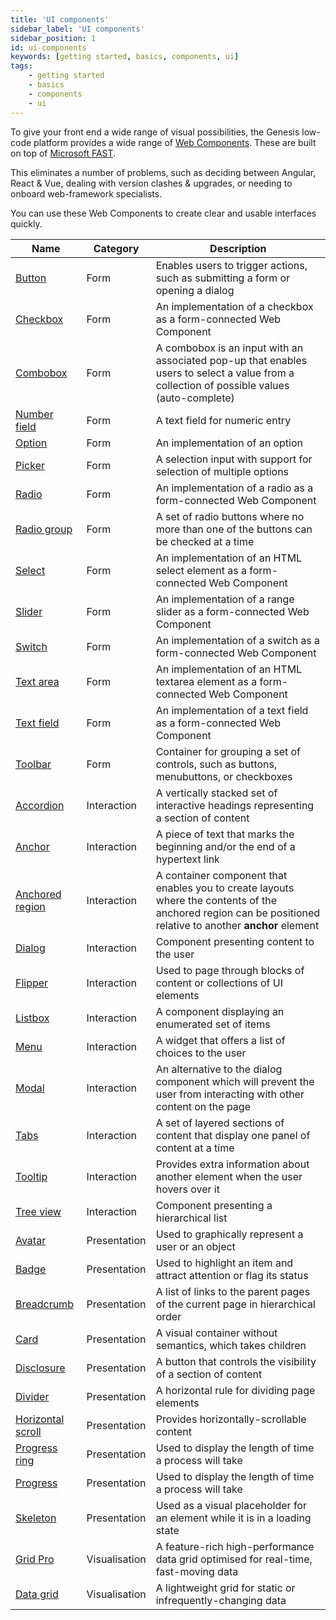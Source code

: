 ```yaml
---
title: 'UI components'
sidebar_label: 'UI components'
sidebar_position: 1
id: ui-components
keywords: [getting started, basics, components, ui]
tags:
    - getting started
    - basics
    - components
    - ui
---
```


To give your front end a wide range of visual possibilities, the Genesis low-code platform provides a wide range of [Web Components](https://developer.mozilla.org/en-US/docs/Web/Web_Components). These are built on top of [Microsoft FAST](https://www.fast.design/docs/introduction/). 

This eliminates a number of problems, such as deciding between Angular, React & Vue, dealing with version clashes & upgrades, or needing to onboard web-framework specialists.

You can use these Web Components to create clear and usable interfaces quickly.

| Name                                                                                         | Category      | Description                                                                                                                                                 |
|----------------------------------------------------------------------------------------------|---------------|-------------------------------------------------------------------------------------------------------------------------------------------------------------|
| [Button](../../../../web/web-components/form/button)                                 | Form          | Enables users to trigger actions, such as submitting a form or opening a dialog                                                                             |
| [Checkbox](../../../../web/web-components/form/checkbox)	                            | Form          | An implementation of a checkbox as a form-connected Web Component                                                                                           |
| [Combobox](../../../../web/web-components/form/combobox)                             | Form          | A combobox is an input with an associated pop-up that enables users to select a value from a collection of possible values (auto-complete)                  |
| [Number field](../../../../web/web-components/form/number-field)	                    | Form          | A text field for numeric entry                                                                                                                              |
| [Option](../../../../web/web-components/form/option)	                                | Form          | An implementation of an option                                                                                                                              |
| [Picker](../../../../web/web-components/form/picker)                                 | Form          | A selection input with support for selection of multiple options                                                                                            |
| [Radio](../../../../web/web-components/form/radio)		                                 | Form          | An implementation of a radio as a form-connected Web Component                                                                                              |
| [Radio group](../../../../web/web-components/form/radio-group)	                      | Form          | A set of radio buttons where no more than one of the buttons can be checked at a time                                                                       |
| [Select](../../../../web/web-components/form/select)                                 | Form          | An implementation of an HTML select element as a form-connected Web Component                                                                               |
| [Slider](../../../../web/web-components/form/slider) 		                              | Form          | An implementation of a range slider as a form-connected Web Component                                                                                       |
| [Switch](../../../../web/web-components/form/switch)		                               | Form          | An implementation of a switch as a form-connected Web Component                                                                                             |
| [Text area](../../../../web/web-components/form/text-area)	                          | Form          | An implementation of an HTML textarea element as a form-connected Web Component                                                                             |
| [Text field](../../../../web/web-components/form/text-field)                         | Form          | An implementation of a text field as a form-connected Web Component                                                                                         |
| [Toolbar](../../../../web/web-components/form/toolbar) 		                            | Form          | Container for grouping a set of controls, such as buttons, menubuttons, or checkboxes                                                                       |
| [Accordion](../../../../web/web-components/interaction/accordion)	 	                 | Interaction   | A vertically stacked set of interactive headings representing a section of content                                                                          |
| [Anchor](../../../../web/web-components/interaction/anchor)		                        | Interaction   | A piece of text that marks the beginning and/or the end of a hypertext link                                                                                 |
| [Anchored region](../../../../web/web-components/interaction/anchored-region) 	      | Interaction   | A container component that enables you to create layouts where the contents of the anchored region can be positioned relative to another **anchor** element |
| [Dialog](../../../../web/web-components/interaction/dialog) 		                       | Interaction   | Component presenting content to the user                                                                                                                    |
| [Flipper](../../../../web/web-components/interaction/flipper) 		                     | Interaction   | Used to page through blocks of content or collections of UI elements                                                                                        |
| [Listbox](../../../../web/web-components/interaction/listbox) 		                     | Interaction   | A component displaying an enumerated set of items                                                                                                           |
| [Menu](../../../../web/web-components/interaction/menu) 		                           | Interaction   | A widget that offers a list of choices to the user                                                                                                          |
| [Modal](../../../../web/web-components/interaction/modal) 	                          | Interaction   | An alternative to the dialog component which will prevent the user from interacting with other content on the page                                          |
| [Tabs](../../../../web/web-components/interaction/tab) 	                            | Interaction   | A set of layered sections of content that display one panel of content at a time                                                                            |
| [Tooltip](../../../../web/web-components/interaction/tooltip) 		                     | Interaction   | Provides extra information about another element when the user hovers over it                                                                               |
| [Tree view](../../../../web/web-components/interaction/tree-view) 	                  | Interaction   | Component presenting a hierarchical list                                                                                                                    |
| [Avatar](../../../../web/web-components/presentation/avatar) 	                       | Presentation  | Used to graphically represent a user or an object                                                                                                           |
| [Badge](../../../../web/web-components/presentation/badge) 	                         | Presentation  | Used to highlight an item and attract attention or flag its status                                                                                          |
| [Breadcrumb](../../../../web/web-components/presentation/breadcrumb) 	               | Presentation  | A list of links to the parent pages of the current page in hierarchical order                                                                               |
| [Card](../../../../web/web-components/presentation/card) 		                          | Presentation  | A visual container without semantics, which takes children                                                                                                  |
| [Disclosure](../../../../web/web-components/presentation/disclosure) 		              | Presentation  | A button that controls the visibility of a section of content                                                                                               |
| [Divider](../../../../web/web-components/presentation/divider) 		                    | Presentation  | A horizontal rule for dividing page elements                                                                                                                |
| [Horizontal scroll](../../../../web/web-components/presentation/horizontal-scroll) 	 | Presentation  | Provides horizontally-scrollable content                                                                                                                    |
| [Progress ring](../../../../web/web-components/presentation/progress-ring) 		        | Presentation  | Used to display the length of time a process will take                                                                                                      |
| [Progress](../../../../web/web-components/presentation/progress) 		                  | Presentation  | Used to display the length of time a process will take                                                                                                      |
| [Skeleton](../../../../web/web-components/presentation/skeleton) 	                   | Presentation  | Used as a visual placeholder for an element while it is in a loading state                                                                                  |
| [Grid Pro](../../../../web/web-components/grids/grid-pro/grid-pro-intro/) 		         | Visualisation | A feature-rich high-performance data grid optimised for real-time, fast-moving data                                                                         |
| [Data grid](../../../../web/web-components/grids/data-grid/) 		                       | Visualisation | A lightweight grid for static or infrequently-changing data                                                                                                 |
